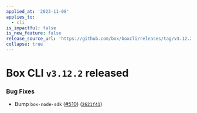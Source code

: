 ```yaml
---
applied_at: '2023-11-08'
applies_to:
  - cli
is_impactful: false
is_new_feature: false
release_source_url: 'https://github.com/box/boxcli/releases/tag/v3.12.2'
collapse: true
---
```


# Box CLI `v3.12.2` released

### Bug Fixes

* Bump `box-node-sdk` ([#510][1]) ([`2621f41`][2])

[1]: https://github.com/box/boxcli/issues/510

[2]: https://github.com/box/boxcli/commit/2621f4121999ff6e9d0cc0c391dfd3aa93aefe49
